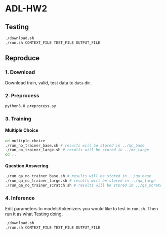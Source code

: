 # ADL-HW2
## Testing
```bash
./download.sh
./run.sh CONTEXT_FILE TEST_FILE OUTPUT_FILE
```
## Reproduce
### 1. Download
Download train, valid, test data to `data` dir.
### 2. Preprocess
```bash
python3.8 preprocess.py
```
### 3. Training
#### Multiple Choice
```bash
cd multiple-choice
./run_no_trainer_base.sh # results will be stored in ../mc_base
./run_no_trainer_large.sh # results will be stored in ../mc_large
cd ..
```
#### Question Answering
```bash
./run_qa_no_trainer_base.sh # results will be stored in ../qa_base
./run_qa_no_trainer_large.sh # results will be stored in ../qa_large
./run_qa_no_trainer_scratch.sh # results will be stored in ../qa_scratch
```
### 4. Inference
Edit parameters to models/tokenizers you would like to test in `run.sh`.
Then run it as what Testing doing.
```bash
./download.sh
./run.sh CONTEXT_FILE TEST_FILE OUTPUT_FILE
```

